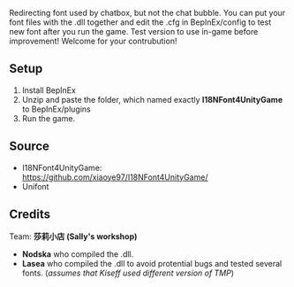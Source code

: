 Redirecting font used by chatbox, but not the chat bubble.
You can put your font files with the .dll together and edit the .cfg in BepInEx/config to test new font after you run the game.
Test version to use in-game before improvement! Welcome for your contrubution!

Setup
--

1. Install BepInEx
2. Unzip and paste the folder, which named exactly **I18NFont4UnityGame** to BepInEx/plugins
3. Run the game.

Source
--

- I18NFont4UnityGame: https://github.com/xiaoye97/I18NFont4UnityGame/
- Unifont

Credits
--

Team: **莎莉小店 (Sally's workshop)**
- **Nodska** who compiled the .dll.
- **Lasea** who compiled the .dll to avoid protential bugs and tested several fonts. (_assumes that Kiseff used different version of TMP_)